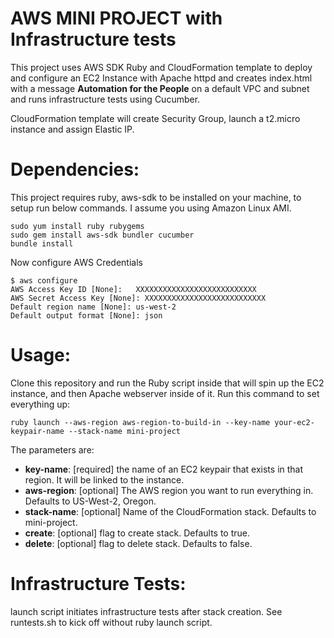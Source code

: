AWS MINI PROJECT with Infrastructure tests
======================

This project uses AWS SDK Ruby and CloudFormation template to deploy and configure an EC2 Instance with Apache httpd and creates index.html with a message <b>Automation for the People</b> on a default VPC and subnet and runs infrastructure tests using Cucumber.
 
CloudFormation template will create Security Group, launch a t2.micro instance and assign Elastic IP.  

Dependencies:
======================
This project requires ruby, aws-sdk to be installed on your machine, to setup run below commands. I assume you using Amazon Linux AMI. 

```
sudo yum install ruby rubygems
sudo gem install aws-sdk bundler cucumber
bundle install
```

Now configure AWS Credentials

```
$ aws configure
AWS Access Key ID [None]:   XXXXXXXXXXXXXXXXXXXXXXXXXXX 
AWS Secret Access Key [None]: XXXXXXXXXXXXXXXXXXXXXXXXXXX 
Default region name [None]: us-west-2
Default output format [None]: json
```

Usage:
============================

Clone this repository and run the Ruby script inside that will spin up the EC2 instance, and then Apache webserver inside of it. 
Run this command to set everything up:

    ruby launch --aws-region aws-region-to-build-in --key-name your-ec2-keypair-name --stack-name mini-project

The parameters are:

* **key-name**: [required] the name of an EC2 keypair that exists in that region. It will be linked to the instance. 
* **aws-region**: [optional] The AWS region you want to run everything in. Defaults to US-West-2, Oregon.
* **stack-name**: [optional] Name of the CloudFormation stack. Defaults to mini-project.
* **create**: [optional] flag to create stack. Defaults to true.  
* **delete**: [optional] flag to delete stack. Defaults to false. 


Infrastructure Tests:
===================================

launch script initiates infrastructure tests after stack creation. See runtests.sh to kick off without ruby launch script.  
